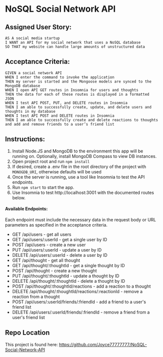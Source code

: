 # NoSQL Social Network API 

## Assigned User Story:
```
AS A social media startup
I WANT an API for my social network that uses a NoSQL database
SO THAT my website can handle large amounts of unstructured data
```

## Acceptance Criteria:
```
GIVEN a social network API
WHEN I enter the command to invoke the application
THEN my server is started and the Mongoose models are synced to the MongoDB database
WHEN I open API GET routes in Insomnia for users and thoughts
THEN the data for each of these routes is displayed in a formatted JSON
WHEN I test API POST, PUT, and DELETE routes in Insomnia
THEN I am able to successfully create, update, and delete users and thoughts in my database
WHEN I test API POST and DELETE routes in Insomnia
THEN I am able to successfully create and delete reactions to thoughts and add and remove friends to a user’s friend list
```

## Instructions:

1. Install Node.JS and MongoDB to the environment this app will be running on. Optionally, install MongoDB Compass to view DB instances.
2. Open project root and run `npm install`
3. If desired, create a .env file in the root directory of the project with `MONOGDB_URI`, otherwise defaults will be used 
4. Once the server is running, use a tool like Insomnia to test the API endpoints. 
5. Run `npm start` to start the app.
6. Use Insomnia to test http://localhost:3001 with the documented routes below.

#### Available Endpoints:

Each endpoint must include the necessary data in the request body or URL parameters as specified in the acceptance criteria.

- GET /api/users - get all users
- GET /api/users/:userId - get a single user by ID
- POST /api/users - create a new user
- PUT /api/users/:userId - update a user by ID
- DELETE /api/users/:userId - delete a user by ID
- GET /api/thought - get all thought
- GET /api/thought/:thoughtId - get a single thought by ID
- POST /api/thought - create a new thought
- PUT /api/thought/:thoughtId - update a thought by ID
- DELETE /api/thought/:thoughtId - delete a thought by ID
- POST /api/thought/:thoughtId/reactions - add a reaction to a thought
- DELETE /api/thought/:thoughtId/reactions/:reactionId - remove a reaction from a thought
- POST /api/users/:userId/friends/:friendId - add a friend to a user's friend list
- DELETE /api/users/:userId/friends/:friendId - remove a friend from a user's friend list

## Repo Location
This project is found here: https://github.com/Joyce77777777/NoSQL-Social-Network-API
